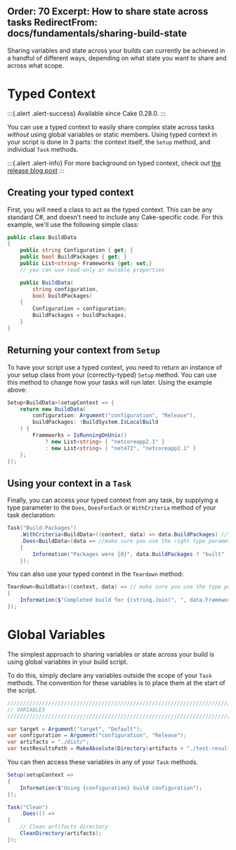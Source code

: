 Order: 70
Excerpt: How to share state across tasks
RedirectFrom: docs/fundamentals/sharing-build-state
---

Sharing variables and state across your builds can currently be achieved in a handful of different ways, depending on what state you want to share and across what scope.

# Typed Context

:::{.alert .alert-success}
Available since Cake 0.28.0.
:::

You can use a typed context to easily share complex state across tasks *without* using global variables or static members. Using typed context in your script is done in 3 parts: the context itself, the `Setup` method, and individual `Task` methods.

:::{.alert .alert-info}
For more background on typed context, check out [the release blog post](https://cakebuild.net/blog/2018/05/cake-v0.28.0-released#typed-context)
:::

## Creating your typed context

First, you will need a class to act as the typed context. This can be any standard C#, and doesn't need to include any Cake-specific code. For this example, we'll use the following simple class:

```csharp
public class BuildData
{
    public string Configuration { get; }
    public bool BuildPackages { get; }
    public List<string> Frameworks {get; set;}
    // you can use read-only or mutable properties

    public BuildData(
        string configuration,
        bool buildPackages)
    {
        Configuration = configuration;
        BuildPackages = buildPackages;
    }
}
```

## Returning your context from `Setup`

To have your script use a typed context, you need to return an instance of your setup class from your (correctly-typed) `Setup` method. You can use this method to change how your tasks will run later. Using the example above:

```csharp
Setup<BuildData>(setupContext => {
    return new BuildData(
        configuration: Argument("configuration", "Release"),
        buildPackages: !BuildSystem.IsLocalBuild
    ) {
        Frameworks = IsRunningOnUnix()
            ? new List<string> { "netcoreapp2.1" }
            : new List<string> { "net472", "netcoreapp2.1" }
    };
});
```

## Using your context in a `Task`

Finally, you can access your typed context from any task, by supplying a type parameter to the `Does`, `DoesForEach` or `WithCriteria` method of your task declaration:

```csharp
Task("Build-Packages")
    .WithCriteria<BuildData>((context, data) => data.BuildPackages) //Your typed context is the second argument
    .Does<BuildData>(data => //make sure you use the right type parameter here
    {
        Information("Packages were {0}", data.BuildPackages ? "built" : "not built");
    });
```

You can also use your typed context in the `Teardown` method:

```csharp
Teardown<BuildData>((context, data) => // make sure you use the type parameter here
{
    Information($"Completed build for {(string.Join(", ", data.Frameworks))}");
});
```

# Global Variables

The simplest approach to sharing variables or state across your build is using global variables in your build script.

To do this, simply declare any variables outside the scope of your `Task` methods. The convention for these variables is to place them at the start of the script.

```csharp
///////////////////////////////////////////////////////////////////////////////
// VARIABLES
///////////////////////////////////////////////////////////////////////////////

var target = Argument("target", "Default");
var configuration = Argument("configuration", "Release");
var artifacts = "./dist/";
var testResultsPath = MakeAbsolute(Directory(artifacts + "./test-results"));
```

You can then access these variables in any of your `Task` methods.

```csharp
Setup(setupContext =>
{
    Information($"Using {configuration} build configuration");
});

Task("Clean")
    .Does(() =>
{
    // Clean artifacts directory
    CleanDirectory(artifacts);
});
```